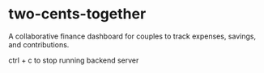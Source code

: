 # two-cents-together
A collaborative finance dashboard for couples to track expenses, savings, and contributions.


ctrl + c to stop running backend server